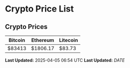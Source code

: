 # Crypto Price List

## Crypto Prices
| Bitcoin | Ethereum | Litecoin |
| ------- | -------- | -------- |
| $83413 | $1806.17 | $83.73 |
**Last Updated:** 2025-04-05 06:54 UTC
**Last Updated:** $DATE$
